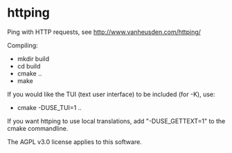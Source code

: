 httping
=======

Ping with HTTP requests, see http://www.vanheusden.com/httping/


Compiling:

* mkdir build
* cd build
* cmake ..
* make

If you would like the TUI (text user interface) to be included (for -K),
use:
* cmake -DUSE_TUI=1 ..

If you want httping to use local translations, add "-DUSE_GETTEXT=1" to
the cmake commandline.


The AGPL v3.0 license applies to this software.
